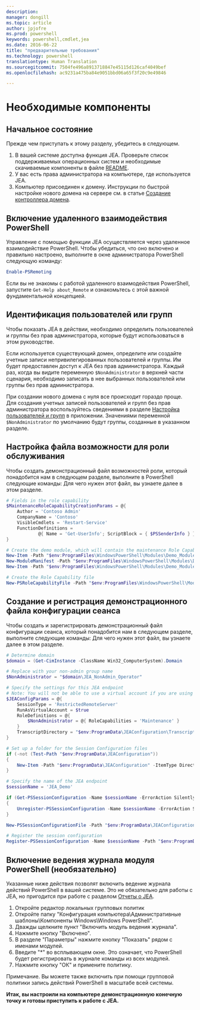 ```yaml
---
description: 
manager: dongill
ms.topic: article
author: jpjofre
ms.prod: powershell
keywords: powershell,cmdlet,jea
ms.date: 2016-06-22
title: "предварительные требования"
ms.technology: powershell
translationtype: Human Translation
ms.sourcegitcommit: 7504fe496a8913718847e45115d126caf4049bef
ms.openlocfilehash: ac9231a475ba84e9051bbd06a65f3f20c9e49846

---
```


# <a name="prerequisites"></a>Необходимые компоненты

## <a name="initial-state"></a>Начальное состояние
Прежде чем приступать к этому разделу, убедитесь в следующем.

1. В вашей системе доступна функция JEA. Проверьте список поддерживаемых операционных систем и необходимые скачиваемые компоненты в файле [README](./README.md).
2. У вас есть права администратора на компьютере, где используется JEA.
3. Компьютер присоединен к домену.
Инструкции по быстрой настройке нового домена на сервере см. в статье [Создание контроллера домена](#creating-a-domain-controller).

## <a name="enable-powershell-remoting"></a>Включение удаленного взаимодействия PowerShell
Управление с помощью функции JEA осуществляется через удаленное взаимодействие PowerShell.
Чтобы убедиться, что оно включено и правильно настроено, выполните в окне администратора PowerShell следующую команду:

```PowerShell
Enable-PSRemoting
```

Если вы не знакомы с работой удаленного взаимодействия PowerShell, запустите `Get-Help about_Remote` и ознакомьтесь с этой важной фундаментальной концепцией.

## <a name="identify-your-users-or-groups"></a>Идентификация пользователей или групп
Чтобы показать JEA в действии, необходимо определить пользователей и группы без прав администратора, которые будут использоваться в этом руководстве.

Если используется существующий домен, определите или создайте учетные записи непривилегированных пользователей и группы.
Им будет предоставлен доступ к JEA без прав администратора.
Каждый раз, когда вы видите переменную `$NonAdministrator` в верхней части сценария, необходимо записать в нее выбранных пользователей или группы без прав администратора.

При создании нового домена с нуля все происходит гораздо проще.
Для создания учетных записей пользователей и групп без прав администратора воспользуйтесь сведениями в разделе [Настройка пользователей и групп](creating-a-domain-controller.md#set-up-users-and-groups) в приложении.
Значениями переменной `$NonAdministrator` по умолчанию будут группы, созданные в указанном разделе.

## <a name="set-up-maintenance-role-capability-file"></a>Настройка файла возможности для роли обслуживания
Чтобы создать демонстрационный файл возможностей роли, который понадобится нам в следующем разделе, выполните в PowerShell следующие команды:
Для чего нужен этот файл, вы узнаете далее в этом разделе.

```PowerShell
# Fields in the role capability
$MaintenanceRoleCapabilityCreationParams = @{
    Author = 'Contoso Admin'
    CompanyName = 'Contoso'
    VisibleCmdlets = 'Restart-Service'
    FunctionDefinitions =
            @{ Name = 'Get-UserInfo'; ScriptBlock = { $PSSenderInfo } }
}

# Create the demo module, which will contain the maintenance Role Capability File
New-Item -Path "$env:ProgramFiles\WindowsPowerShell\Modules\Demo_Module" -ItemType Directory
New-ModuleManifest -Path "$env:ProgramFiles\WindowsPowerShell\Modules\Demo_Module\Demo_Module.psd1"
New-Item -Path "$env:ProgramFiles\WindowsPowerShell\Modules\Demo_Module\RoleCapabilities" -ItemType Directory

# Create the Role Capability file
New-PSRoleCapabilityFile -Path "$env:ProgramFiles\WindowsPowerShell\Modules\Demo_Module\RoleCapabilities\Maintenance.psrc" @MaintenanceRoleCapabilityCreationParams
```

## <a name="create-and-register-demo-session-configuration-file"></a>Создание и регистрация демонстрационного файла конфигурации сеанса
Чтобы создать и зарегистрировать демонстрационный файл конфигурации сеанса, который понадобится нам в следующем разделе, выполните следующие команды:
Для чего нужен этот файл, вы узнаете далее в этом разделе.

```PowerShell
# Determine domain
$domain = (Get-CimInstance -ClassName Win32_ComputerSystem).Domain

# Replace with your non-admin group name
$NonAdministrator = "$domain\JEA_NonAdmin_Operator"

# Specify the settings for this JEA endpoint
# Note: You will not be able to use a virtual account if you are using WMF 5.0 on Windows 7 or Windows Server 2008 R2
$JEAConfigParams = @{
    SessionType = 'RestrictedRemoteServer'
    RunAsVirtualAccount = $true
    RoleDefinitions = @{
        $NonAdministrator = @{ RoleCapabilities = 'Maintenance' }
    }
    TranscriptDirectory = "$env:ProgramData\JEAConfiguration\Transcripts"
}

# Set up a folder for the Session Configuration files
if (-not (Test-Path "$env:ProgramData\JEAConfiguration"))
{
    New-Item -Path "$env:ProgramData\JEAConfiguration" -ItemType Directory
}

# Specify the name of the JEA endpoint
$sessionName = 'JEA_Demo'

if (Get-PSSessionConfiguration -Name $sessionName -ErrorAction SilentlyContinue)
{
    Unregister-PSSessionConfiguration -Name $sessionName -ErrorAction Stop
}

New-PSSessionConfigurationFile -Path "$env:ProgramData\JEAConfiguration\JEADemo.pssc" @JEAConfigParams

# Register the session configuration
Register-PSSessionConfiguration -Name $sessionName -Path "$env:ProgramData\JEAConfiguration\JEADemo.pssc"
```

## <a name="enable-powershell-module-logging-optional"></a>Включение ведения журнала модуля PowerShell (необязательно)
Указанные ниже действия позволят включить ведение журнала действий PowerShell в вашей системе.
Это не обязательно для работы с JEA, но пригодится при работе с разделом [Отчеты о JEA](reporting-on-jea.md).

1. Откройте редактор локальных групповых политик
2. Откройте папку "Конфигурация компьютера\Административные шаблоны\Компоненты Windows\Windows PowerShell".
3. Дважды щелкните пункт "Включить модуль ведения журнала".
4. Нажмите кнопку "Включено".
5. В разделе "Параметры" нажмите кнопку "Показать" рядом с именами модулей.
6. Введите "\*" во всплывающем окне. Это означает, что PowerShell будет регистрировать в журнале команды из всех модулей.
7. Нажмите кнопку "ОК" и примените политику.

Примечание. Вы можете также включить при помощи групповой политики запись действий PowerShell в масштабе всей системы.

**Итак, вы настроили на компьютере демонстрационную конечную точку и готовы приступить к работе с JEA.**




<!--HONumber=Nov16_HO1-->


